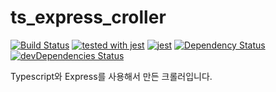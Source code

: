 # ts_express_croller
[![Build Status](https://travis-ci.org/khg0712/ts_express_croller.svg?branch=master)](https://travis-ci.org/khg0712/ts_express_croller)
[![tested with jest](https://img.shields.io/badge/tested_with-jest-99424f.svg)](https://github.com/facebook/jest)
[![jest](https://jestjs.io/img/jest-badge.svg)](https://github.com/facebook/jest)
[![Dependency Status](https://david-dm.org/khg0712/ts_express_croller.svg)](https://david-dm.org/khg0712/ts_express_croller)
[![devDependencies Status](https://david-dm.org/khg0712/ts_express_croller/dev-status.svg)](https://david-dm.org/khg0712/ts_express_croller?type=dev)

Typescript와 Express를 사용해서 만든 크롤러입니다.
